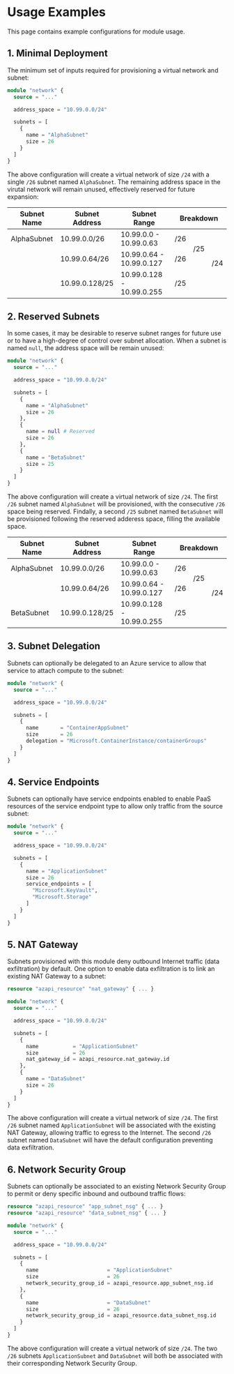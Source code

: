 # Usage Examples

This page contains example configurations for module usage.

## 1. Minimal Deployment

The minimum set of inputs required for provisioning a virtual network and subnet:

```terraform
module "network" {
  source = "..."

  address_space = "10.99.0.0/24"

  subnets = [
    {
      name = "AlphaSubnet"
      size = 26
    }
  ]
}
```

The above configuration will create a virtual network of size `/24` with a single `/26` subnet named `AlphaSubnet`. The remaining address space in the virutal network will remain unused, effectively reserved for future expansion:

<table cellspacing="0" cellpadding="2">
  <thead>
    <tr>
      <th>Subnet Name</th>
      <th>Subnet Address</th>
      <th>Subnet Range</th>
      <th colspan="3">Breakdown</th>
    </tr>
  </thead>
  <tbody>
    <tr>
      <td>AlphaSubnet</td>
      <td>10.99.0.0/26</td>
      <td>10.99.0.0 - 10.99.0.63</td>
      <td rowspan="1" colspan="1">/26</td>
      <td rowspan="2" colspan="1">/25</td>
      <td rowspan="3" colspan="1">/24</td>
    </tr>
    <tr>
      <td></td>
      <td>10.99.0.64/26</td>
      <td>10.99.0.64 - 10.99.0.127</td>
      <td rowspan="1" colspan="1">/26</td>
    </tr>
    <tr>
      <td></td>
      <td>10.99.0.128/25</td>
      <td>10.99.0.128 - 10.99.0.255</td>
      <td rowspan="1" colspan="2">/25</td>
    </tr>
  </tbody>
</table>

## 2. Reserved Subnets

In some cases, it may be desirable to reserve subnet ranges for future use or to have a high-degree of control over subnet allocation. When a subnet is named `null`, the address space will be remain unused:

```terraform
module "network" {
  source = "..."

  address_space = "10.99.0.0/24"

  subnets = [
    {
      name = "AlphaSubnet"
      size = 26
    },
    {
      name = null # Reserved
      size = 26
    },
    {
      name = "BetaSubnet"
      size = 25
    }
  ]
}
```

The above configuration will create a virtual network of size `/24`. The first `/26` subnet named `AlphaSubnet` will be provisioned, with the consecutive `/26` space being reserved. Findally, a second `/25` subnet named `BetaSubnet` will be provisioned following the reserved adderess space, filling the available space.

<table cellspacing="0" cellpadding="2">
  <thead>
    <tr>
      <th>Subnet Name</th>
      <th>Subnet Address</th>
      <th>Subnet Range</th>
      <th colspan="3">Breakdown</th>
    </tr>
  </thead>
  <tbody>
    <tr>
      <td>AlphaSubnet</td>
      <td>10.99.0.0/26</td>
      <td>10.99.0.0 - 10.99.0.63</td>
      <td rowspan="1" colspan="1">/26</td>
      <td rowspan="2" colspan="1">/25</td>
      <td rowspan="3" colspan="1">/24</td>
    </tr>
    <tr>
      <td></td>
      <td>10.99.0.64/26</td>
      <td>10.99.0.64 - 10.99.0.127</td>
      <td rowspan="1" colspan="1">/26</td>
    </tr>
    <tr>
      <td>BetaSubnet</td>
      <td>10.99.0.128/25</td>
      <td>10.99.0.128 - 10.99.0.255</td>
      <td rowspan="1" colspan="2">/25</td>
    </tr>
  </tbody>
</table>

## 3. Subnet Delegation

Subnets can optionally be delegated to an Azure service to allow that service to attach compute to the subnet:

```terraform
module "network" {
  source = "..."

  address_space = "10.99.0.0/24"

  subnets = [
    {
      name       = "ContainerAppSubnet"
      size       = 26
      delegation = "Microsoft.ContainerInstance/containerGroups"
    }
  ]
}
```

## 4. Service Endpoints

Subnets can optionally have service endpoints enabled to enable PaaS resources of the service endpoint type to allow only traffic from the source subnet:

```terraform
module "network" {
  source = "..."

  address_space = "10.99.0.0/24"

  subnets = [
    {
      name = "ApplicationSubnet"
      size = 26
      service_endpoints = [
        "Microsoft.KeyVault",
        "Microsoft.Storage"
      ]
    }
  ]
}
```

## 5. NAT Gateway

Subnets provisioned with this module deny outbound Internet traffic (data exfiltration) by default. One option to enable data exfiltration is to link an existing NAT Gateway to a subnet:

```terraform
resource "azapi_resource" "nat_gateway" { ... }

module "network" {
  source = "..."

  address_space = "10.99.0.0/24"

  subnets = [
    {
      name           = "ApplicationSubnet"
      size           = 26
      nat_gateway_id = azapi_resource.nat_gateway.id
    },
    {
      name = "DataSubnet"
      size = 26
    }
  ]
}
```

The above configuration will create a virtual network of size `/24`. The first `/26` subnet named `ApplicationSubnet` will be associated with the existing NAT Gateway, allowing traffic to egress to the Internet. The second `/26` subnet named `DataSubnet` will have the default configuration preventing data exfiltration.

## 6. Network Security Group

Subnets can optionally be associated to an existing Network Security Group to permit or deny specific inbound and outbound traffic flows:

```terraform
resource "azapi_resource" "app_subnet_nsg" { ... }
resource "azapi_resource" "data_subnet_nsg" { ... }

module "network" {
  source = "..."

  address_space = "10.99.0.0/24"

  subnets = [
    {
      name                      = "ApplicationSubnet"
      size                      = 26
      network_security_group_id = azapi_resource.app_subnet_nsg.id
    },
    {
      name                      = "DataSubnet"
      size                      = 26
      network_security_group_id = azapi_resource.data_subnet_nsg.id
    }
  ]
}
```

The above configuration will create a virtual network of size `/24`. The two `/26` subnets `ApplicationSubnet` and `DataSubnet` will both be associated with their corresponding Network Security Group.
